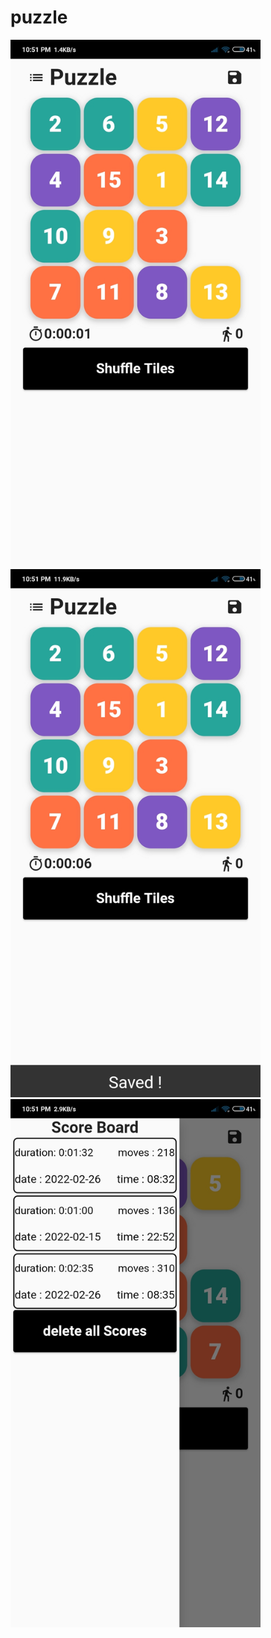 # puzzle
<img src="https://github.com/amrabdelhameeed/puzzle/blob/50f7caa24c3258284f2d4cdbc8272354b1ed7e38/screenshoots/puzzle%201.jpg" width="400">
<img src="https://github.com/amrabdelhameeed/puzzle/blob/50f7caa24c3258284f2d4cdbc8272354b1ed7e38/screenshoots/puzzle%202.jpg" width="400">
<img src="https://github.com/amrabdelhameeed/puzzle/blob/50f7caa24c3258284f2d4cdbc8272354b1ed7e38/screenshoots/puzzle%203.jpg" width="400">
